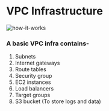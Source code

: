 # VPC Infrastructure

![how-it-works](https://github.com/user-attachments/assets/59602158-0baf-4ccb-a401-3342ab73ddaa)


### A basic VPC infra contains-

1. Subnets
2. Internet gateways
3. Route tables
4. Security group
5. EC2 instances
6. Load balancers
7. Target groups
8. S3 bucket (To store logs and data)